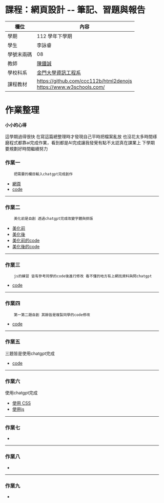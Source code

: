 # 課程：網頁設計 -- 筆記、習題與報告

欄位 | 內容
-----|--------
學期 | 112 學年下學期
學生 |  李詠睿
學號末兩碼 | 08
教師 | [陳鍾誠](https://www.nqu.edu.tw/educsie/index.php?act=blog&code=list&ids=4)
學校科系 | [金門大學資訊工程系](https://www.nqu.edu.tw/educsie/index.php)
課程教材 | https://github.com/ccc112b/html2denojs <br/> https://www.w3schools.com/

# 作業整理
#### 小小的心得 
這學期過得很快 在寫這篇總整理時才發現自己平時把檔案亂放
也沒花太多時間琢磨程式都靠ai完成作業，看到都是AI完成讓我發覺有點不太認真在課業上
下學期要規劃好時間繼續努力
### 作業一 
        把需要的欄目輸入chatgpt完成創作
* [網頁](http://127.0.0.1:5500/wp/%E4%BD%9C%E6%A5%AD%E7%B5%B1%E6%95%B4/hw01/%E8%87%AA%E6%88%91%E4%BB%8B%E7%B4%B9.html)
* [code](https://github.com/Raylee123321/wp/blob/master/%E4%BD%9C%E6%A5%AD%E7%B5%B1%E6%95%B4/hw01/%E8%87%AA%E6%88%91%E4%BB%8B%E7%B4%B9.html)
---
### 作業二 
        美化前是自創 透過chatgpt完成改變字體與排版
* [美化前](http://127.0.0.1:5500/wp/%E4%BD%9C%E6%A5%AD%E7%B5%B1%E6%95%B4/hw02/%E8%A8%BB%E5%86%8A%E8%A1%A8%E5%96%AE.html)
* [美化後](http://127.0.0.1:5500/wp/%E4%BD%9C%E6%A5%AD%E7%B5%B1%E6%95%B4/hw02/%E7%BE%8E%E5%8C%96%E9%81%8E.html)
* [美化前的code](https://github.com/Raylee123321/wp/blob/master/%E4%BD%9C%E6%A5%AD%E7%B5%B1%E6%95%B4/hw02/%E8%A8%BB%E5%86%8A%E8%A1%A8%E5%96%AE.html)
* [美化後的code](https://github.com/Raylee123321/wp/blob/master/%E4%BD%9C%E6%A5%AD%E7%B5%B1%E6%95%B4/hw02/%E7%BE%8E%E5%8C%96%E9%81%8E.html)
---
### 作業三
        js的練習 皆有參考同學的code後進行修改 看不懂的地方有上網找資料與問chatgpt
* [code](https://github.com/Raylee123321/wp/tree/master/%E4%BD%9C%E6%A5%AD%E7%B5%B1%E6%95%B4/hw03)
---
### 作業四 
        第一第二題自創 其餘皆是複製同學的code修改
* [code](https://github.com/Raylee123321/wp/tree/master/%E4%BD%9C%E6%A5%AD%E7%B5%B1%E6%95%B4/hw04)
---
### 作業五
三題皆是使用chatgpt完成
* [code](https://github.com/Raylee123321/wp/tree/master/%E4%BD%9C%E6%A5%AD%E7%B5%B1%E6%95%B4/hw05)
---
### 作業六
使用chatgpt完成
* [使用 CSS](https://github.com/Raylee123321/wp/tree/master/%E4%BD%9C%E6%A5%AD%E7%B5%B1%E6%95%B4/hw06)
* [使用js](http://127.0.0.1:5500/wp/%E4%BD%9C%E6%A5%AD%E7%B5%B1%E6%95%B4/hw06/%E5%81%B4%E6%AC%842.html)
---
### 作業七
* []()
---
### 作業八
* []()
---
### 作業九
* []()